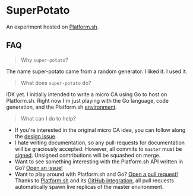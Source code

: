 # SuperPotato

An experiment hosted on [Platform.sh](https://platform.sh/).

## FAQ

> Why `super-potato`?

The name super-potato came from a random generator. I liked it. I used it.

> What does `super-potato` do?

IDK yet. I initially intended to write a micro CA using Go to host on Platform.sh. Right now I'm just playing with the Go language, code generation, and the Platform.sh [environment](https://develop-sr3snxi-fteigbda5stns.eu-3.platformsh.site/).

> What can I do to help?

- If you're interested in the original micro CA idea, you can follow along the [design issue](https://github.com/demosdemon/super-potato/issues/11).
- I hate writing documentation, so any pull-requests for documentation will be graciously accepted. However, all commits to `master` must be [signed](https://git-scm.com/book/en/v2/Git-Tools-Signing-Your-Work). Unsigned contributions will be squashed on merge.
- Want to see something interesting with the Platform.sh API written in Go? [Open an issue!](https://github.com/demosdemon/super-potato/issues)
- Want to play around with Platform.sh and Go? [Open a pull request!](https://github.com/demosdemon/super-potato/pulls) Thanks to [Platform.sh](https://platform.sh/) and its [GitHub integration](https://docs.platform.sh/administration/integrations/github.html#github), all pull requests automatically spawn live replicas of the master environment.
